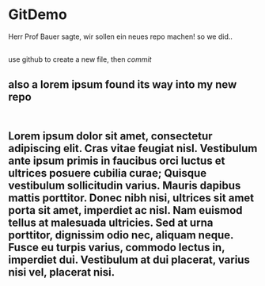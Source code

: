 # GitDemo
Herr Prof Bauer sagte, wir sollen ein neues repo machen! so we did..
## 
use github to create a new file, then *commit* 
##
also a **lorem ipsum** found its way into my new repo <br>
<br>
---
Lorem ipsum dolor sit amet, consectetur adipiscing elit. Cras vitae feugiat nisl. Vestibulum ante ipsum primis in faucibus orci luctus et ultrices posuere cubilia curae; Quisque vestibulum sollicitudin varius. Mauris dapibus mattis porttitor. Donec nibh nisi, ultrices sit amet porta sit amet, imperdiet ac nisl. Nam euismod tellus at malesuada ultricies. Sed at urna porttitor, dignissim odio nec, aliquam neque. Fusce eu turpis varius, commodo lectus in, imperdiet dui. Vestibulum at dui placerat, varius nisi vel, placerat nisi. 
---
